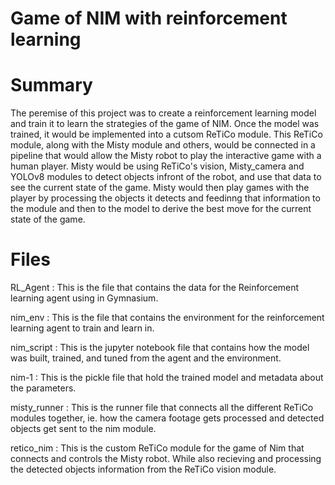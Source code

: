 # Game of NIM with reinforcement learning

# Summary
The peremise of this project was to create a reinforcement learning model and train it to learn the strategies of the game of NIM. Once the model was trained, it would be implemented into a cutsom ReTiCo module. This ReTiCo module, along with the Misty module and others, would be connected in a pipeline that would allow the Misty robot to play the interactive game with a human player. Misty would be using ReTiCo's vision, Misty_camera and YOLOv8 modules to detect objects infront of the robot, and use that data to see the current state of the game. Misty would then play games with the player by processing the objects it detects and feedinng that information to the module and then to the model to derive the best move for the current state of the game. 

# Files
RL_Agent : This is the file that contains the data for the Reinforcement learning agent using in Gymnasium.

nim_env :  This is the file that contains the environment for the reinforcement learning agent to train and learn in.

nim_script : This is the jupyter notebook file that contains how the model was built, trained, and tuned from the agent and the environment.

nim-1 : This is the pickle file that hold the trained model and metadata about the parameters.

misty_runner : This is the runner file that connects all the different ReTiCo modules together, ie. how the camera footage gets processed and detected objects get sent to the nim module.

retico_nim : This is the custom ReTiCo module for the game of Nim that connects and controls the Misty robot. While also recieving and processing the detected objects information from the ReTiCo vision module.
